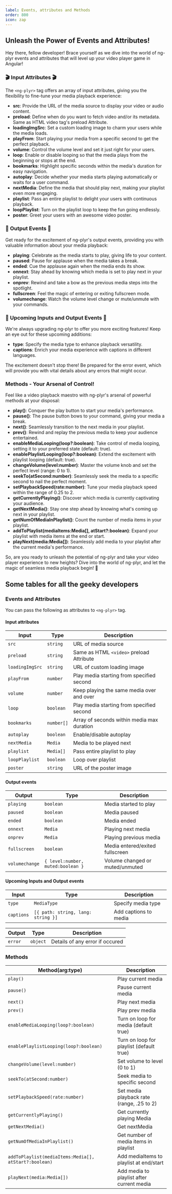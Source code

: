 ```yaml
---
label: Events, attributes and Methods
order: 800
icon: zap
---
```

## Unleash the Power of Events and Attributes!
Hey there, fellow developer! Brace yourself as we dive into the world of ng-plyr events and attributes that will level up your video player game in Angular!

### 🎬 Input Attributes 🎬
The `<ng-plyr>` tag offers an array of input attributes, giving you the flexibility to fine-tune your media playback experience:

- **src**: Provide the URL of the media source to display your video or audio content.
- **preload**: Define when do you want to fetch video and/or its metadata. Same as HTML video tag's preload Attribute.
- **loadingImgSrc**: Set a custom loading image to charm your users while the media loads.
- **playFrom**: Start playing your media from a specific second to get the perfect playback.
- **volume**: Control the volume level and set it just right for your users.
- **loop**: Enable or disable looping so that the media plays from the beginning or stops at the end.
- **bookmarks**: Highlight specific seconds within the media's duration for easy navigation.
- **autoplay**: Decide whether your media starts playing automatically or waits for a user command.
- **nextMedia**: Define the media that should play next, making your playlist even more engaging.
- **playlist**: Pass an entire playlist to delight your users with continuous playback.
- **loopPlaylist**: Turn on the playlist loop to keep the fun going endlessly.
- **poster**: Greet your users with an awesome video poster.

### 🎉 Output Events 🎉
Get ready for the excitement of ng-plyr's output events, providing you with valuable information about your media playback:

- **playing**: Celebrate as the media starts to play, giving life to your content.
- **paused**: Pause for applause when the media takes a break.
- **ended**: Cue the applause again when the media ends its show.
- **onnext**: Stay ahead by knowing which media is set to play next in your playlist.
- **onprev**: Rewind and take a bow as the previous media steps into the spotlight.
- **fullscreen**: Feel the magic of entering or exiting fullscreen mode.
- **volumechange**: Watch the volume level change or mute/unmute with your commands.

### 🚀 Upcoming Inputs and Output Events 🚀
We're always upgrading ng-plyr to offer you more exciting features! Keep an eye out for these upcoming additions:

- **type**: Specify the media type to enhance playback versatility.
- **captions**: Enrich your media experience with captions in different languages.

The excitement doesn't stop there! Be prepared for the error event, which will provide you with vital details about any errors that might occur.

### Methods - Your Arsenal of Control!
Feel like a video playback maestro with ng-plyr's arsenal of powerful methods at your disposal:

- **play()**: Conquer the play button to start your media's performance.
- **pause()**: The pause button bows to your command, giving your media a break.
- **next()**: Seamlessly transition to the next media in your playlist.
- **prev()**: Rewind and replay the previous media to keep your audience entertained.
- **enableMediaLooping(loop?:boolean)**: Take control of media looping, setting it to your preferred state (default: true).
- **enablePlaylistLooping(loop?:boolean)**: Extend the excitement with playlist looping (default: true).
- **changeVolume(level:number)**: Master the volume knob and set the perfect level (range: 0 to 1).
- **seekTo(atSecond:number)**: Seamlessly seek the media to a specific second to nail the perfect moment.
- **setPlaybackSpeed(rate:number)**: Tune your media playback speed within the range of 0.25 to 2.
- **getCurrentlyPlaying()**: Discover which media is currently captivating your audience.
- **getNextMedia()**: Stay one step ahead by knowing what's coming up next in your playlist.
- **getNumOfMediaInPlaylist()**: Count the number of media items in your playlist.
- **addToPlaylist(mediaItems:Media[], atStart?:boolean)**: Expand your playlist with media items at the end or start.
- **playNext(media:Media[])**: Seamlessly add media to your playlist after the current media's performance.

So, are you ready to unleash the potential of ng-plyr and take your video player experience to new heights? Dive into the world of ng-plyr, and let the magic of seamless media playback begin! 🚀


## Some tables for all the geeky developers
### Events and Attributes
You can pass the following as attributes to `<ng-plyr>` tag.

#### Input attributes
| Input               | Type                 | Description                                   |
| ------------------- | -------------------- | --------------------------------------------- |
| `src`               | `string`             | URL of media source                           |
| `preload`           | `string`             | Same as HTML `<video>` preload Attribute      |
| `loadingImgSrc`     | `string`             | URL of custom loading image                   |
| `playFrom`          | `number`             | Play media starting from specified second     |
| `volume`            | `number`             | Keep playing the same media over and over     |
| `loop`              | `boolean`            | Play media starting from specified second     |
| `bookmarks`         | `number[]`           | Array of seconds within media max duration    |
| `autoplay`          | `boolean`            | Enable/disable autoplay                       |
| `nextMedia`         | `Media`              | Media to be played next                       |
| `playlist`          | `Media[]`            | Pass entire playlist to play                  |
| `loopPlaylist`      | `boolean`            | Loop over playlist                            |
| `poster`            | `string`             | URL of the poster image                       |

#### Output events
| Output              | Type                 | Description                                   |
| ------------------- | -------------------- | --------------------------------------------- |
| `playing`           | `boolean`            | Media started to play                         |
| `paused`            | `boolean`            | Media paused                                  |
| `ended`             | `boolean`            | Media ended                                   |
| `onnext`            | `Media`              | Playing next media                            |
| `onprev`            | `Media`              | Playing previous media                        |
| `fullscreen`        | `boolean`            | Media entered/exited fullscreen               |
| `volumechange`      | `{ level:number, muted:boolean }` | Volume changed or muted/unmuted  |


#### Upcoming Inputs and Output events
| Input               | Type                              | Description                                  |
| ------------------- | --------------------------------- | -------------------------------------------- |
| `type`              | `MediaType`                       | Specify media type                           |
| `captions`          | `[{ path: string, lang: string }]`| Add captions to media                        |

| Output              | Type                 | Description                                   |
| ------------------- | -------------------- | --------------------------------------------- |
| `error`             | `object`             | Details of any error if occured               |

### Methods
| Method(arg:type)                                | Description                                   |
| ----------------------------------------------- | --------------------------------------------- |
| `play()`                                        | Play current media                            |
| `pause()`                                       | Pause current media                           |
| `next()`                                        | Play next media                               |
| `prev()`                                        | Play prev media                               |
| `enableMediaLooping(loop?:boolean)`             | Turn on loop for media (default true)         |
| `enablePlaylistLooping(loop?:boolean)`          | Turn on loop for playlist (default true)      |
| `changeVolume(level:number)`                    | Set volume to level (0 to 1)                  |
| `seekTo(atSecond:number)`                       | Seek media to specific second                 |
| `setPlaybackSpeed(rate:number)`                 | Set media playback rate (range, .25 to 2)     |
| `getCurrentlyPlaying()`                         | Get currently playing Media                   |
| `getNextMedia()`                                | Get nextMedia                                 |
| `getNumOfMediaInPlaylist()`                     | Get number of media items in playlist         |
| `addToPlaylist(mediaItems:Media[], atStart?:boolean)` | Add mediaItems to playlist at end/start |
| `playNext(media:Media[])`                       | Add media to playlist after current media     |

